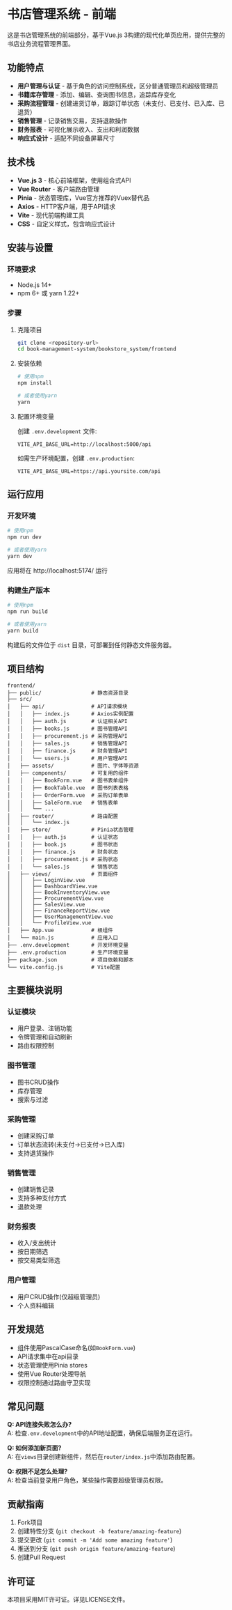 # 书店管理系统 - 前端

这是书店管理系统的前端部分，基于Vue.js 3构建的现代化单页应用，提供完整的书店业务流程管理界面。

## 功能特点

- **用户管理与认证** - 基于角色的访问控制系统，区分普通管理员和超级管理员
- **书籍库存管理** - 添加、编辑、查询图书信息，追踪库存变化
- **采购流程管理** - 创建进货订单，跟踪订单状态（未支付、已支付、已入库、已退货）
- **销售管理** - 记录销售交易，支持退款操作
- **财务报表** - 可视化展示收入、支出和利润数据
- **响应式设计** - 适配不同设备屏幕尺寸

## 技术栈

- **Vue.js 3** - 核心前端框架，使用组合式API
- **Vue Router** - 客户端路由管理
- **Pinia** - 状态管理库，Vue官方推荐的Vuex替代品
- **Axios** - HTTP客户端，用于API请求
- **Vite** - 现代前端构建工具
- **CSS** - 自定义样式，包含响应式设计

## 安装与设置

### 环境要求

- Node.js 14+ 
- npm 6+ 或 yarn 1.22+

### 步骤

1. 克隆项目
   ```bash
   git clone <repository-url>
   cd book-management-system/bookstore_system/frontend
   ```

2. 安装依赖
   ```bash
   # 使用npm
   npm install
   
   # 或者使用yarn
   yarn
   ```

3. 配置环境变量

   创建 `.env.development` 文件:
   ```
   VITE_API_BASE_URL=http://localhost:5000/api
   ```

   如需生产环境配置，创建 `.env.production`:
   ```
   VITE_API_BASE_URL=https://api.yoursite.com/api
   ```

## 运行应用

### 开发环境

```bash
# 使用npm
npm run dev

# 或者使用yarn
yarn dev
```

应用将在 http://localhost:5174/ 运行

### 构建生产版本

```bash
# 使用npm
npm run build

# 或者使用yarn
yarn build
```

构建后的文件位于 `dist` 目录，可部署到任何静态文件服务器。

## 项目结构

```
frontend/
├── public/                # 静态资源目录
├── src/
│   ├── api/               # API请求模块
│   │   ├── index.js       # Axios实例配置
│   │   ├── auth.js        # 认证相关API
│   │   ├── books.js       # 图书管理API
│   │   ├── procurement.js # 采购管理API
│   │   ├── sales.js       # 销售管理API
│   │   ├── finance.js     # 财务管理API
│   │   └── users.js       # 用户管理API
│   ├── assets/            # 图片、字体等资源
│   ├── components/        # 可复用的组件
│   │   ├── BookForm.vue   # 图书表单组件
│   │   ├── BookTable.vue  # 图书列表表格
│   │   ├── OrderForm.vue  # 采购订单表单
│   │   ├── SaleForm.vue   # 销售表单
│   │   └── ...
│   ├── router/            # 路由配置
│   │   └── index.js
│   ├── store/             # Pinia状态管理
│   │   ├── auth.js        # 认证状态
│   │   ├── book.js        # 图书状态
│   │   ├── finance.js     # 财务状态
│   │   ├── procurement.js # 采购状态
│   │   └── sales.js       # 销售状态
│   ├── views/             # 页面组件
│   │   ├── LoginView.vue
│   │   ├── DashboardView.vue
│   │   ├── BookInventoryView.vue
│   │   ├── ProcurementView.vue
│   │   ├── SalesView.vue
│   │   ├── FinanceReportView.vue
│   │   ├── UserManagementView.vue
│   │   └── ProfileView.vue
│   ├── App.vue            # 根组件
│   └── main.js            # 应用入口
├── .env.development       # 开发环境变量
├── .env.production        # 生产环境变量
├── package.json           # 项目依赖和脚本
└── vite.config.js         # Vite配置
```

## 主要模块说明

### 认证模块
- 用户登录、注销功能
- 令牌管理和自动刷新
- 路由权限控制

### 图书管理
- 图书CRUD操作
- 库存管理
- 搜索与过滤

### 采购管理
- 创建采购订单
- 订单状态流转(未支付->已支付->已入库)
- 支持退货操作

### 销售管理
- 创建销售记录
- 支持多种支付方式
- 退款处理

### 财务报表
- 收入/支出统计
- 按日期筛选
- 按交易类型筛选

### 用户管理
- 用户CRUD操作(仅超级管理员)
- 个人资料编辑

## 开发规范

- 组件使用PascalCase命名(如`BookForm.vue`)
- API请求集中在api目录
- 状态管理使用Pinia stores
- 使用Vue Router处理导航
- 权限控制通过路由守卫实现

## 常见问题

**Q: API连接失败怎么办?**  
A: 检查`.env.development`中的API地址配置，确保后端服务正在运行。

**Q: 如何添加新页面?**  
A: 在`views`目录创建新组件，然后在`router/index.js`中添加路由配置。

**Q: 权限不足怎么处理?**  
A: 检查当前登录用户角色，某些操作需要超级管理员权限。

## 贡献指南

1. Fork项目
2. 创建特性分支 (`git checkout -b feature/amazing-feature`)
3. 提交更改 (`git commit -m 'Add some amazing feature'`)
4. 推送到分支 (`git push origin feature/amazing-feature`)
5. 创建Pull Request

## 许可证

本项目采用MIT许可证。详见LICENSE文件。